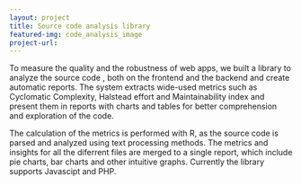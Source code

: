 ```yaml
---
layout: project
title: Source code analysis library
featured-img: code_analysis_image
project-url: 
---
```


To measure the quality and the robustness of web apps, we built a library to analyze the source code , both on the frontend and the backend and create automatic reports. The system extracts wide-used metrics such as Cyclomatic Complexity, Halstead effort and Maintainability index and present them in reports with charts and tables for better comprehension and exploration of the code.

The calculation of the metrics is performed with R, as the source code is parsed and analyzed using text processing methods. The metrics and insights for all the diferrent files are merged to a single report, which include pie charts, bar charts and other intuitive graphs. Currently the library supports Javascipt and PHP. 






